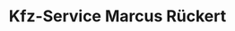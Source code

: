 ---
title: "Kfz-Service Marcus Rückert"
url: /mellrichstadt/kfz-service-marcus-rueckert/
shop: Autowerkstatt
---